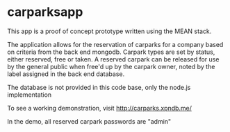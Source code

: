 # carparksapp

This app is a proof of concept prototype written using the MEAN stack.

The application allows for the reservation of carparks for a company based on
criteria from the back end mongodb.  Carpark types are set by status, either
reserved, free or taken.  A reserved carpark can be released for use by the
general public when free'd up by the carpark owner, noted by the label assigned
in the back end database.

The database is not provided in this code base, only the node.js implementation

To see a working demonstration, visit http://carparks.xpndb.me/

In the demo, all reserved carpark passwords are "admin"
